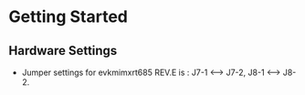 # Getting Started

## Hardware Settings
  - Jumper settings for evkmimxrt685 REV.E is : J7-1        <-->        J7-2, J8-1        <-->        J8-2.